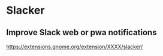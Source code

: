 # Slacker

## Improve Slack web or pwa notifications

https://extensions.gnome.org/extension/XXXX/slacker/
